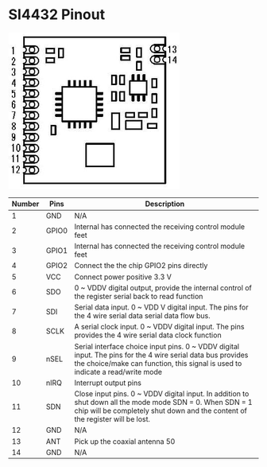 # SI4432 Pinout

![SI4432 Pinout](si44322.jpg)

| Number | Pins |Description |
|--------|------|------------|
|1       |GND   |   N/A      |
|2       |GPIO0 |Internal has connected the receiving control module feet|
|3       |GPIO1 |Internal has connected the receiving control module feet|
|4       |GPIO2 |Connect the the chip GPIO2 pins directly|
|5       |VCC   |Connect power positive 3.3 V|
|6       |SDO   |0 ~ VDDV digital output, provide the internal control of the register serial back to read function|
|7       |SDI   |Serial data input. 0 ~ VDD V digital input. The pins for the 4 wire serial data serial data flow bus.|
|8       |SCLK  |A serial clock input. 0 ~ VDDV digital input. The pins provides the 4 wire serial data clock function|
|9       |nSEL  |Serial interface choice input pins. 0 ~ VDDV digital input. The pins for the 4 wire serial data bus provides the choice/make can function, this signal is used to indicate a read/write mode|
|10      |nIRQ  |Interrupt output pins|
|11      |SDN   |Close input pins. 0 ~ VDDV digital input. In addition to shut down all the mode mode SDN = 0. When SDN = 1 chip will be completely shut down and the content of the register will be lost.|
|12      |GND   |N/A|
|13      |ANT   |Pick up the coaxial antenna 50|
|14      |GND   |N/A|
